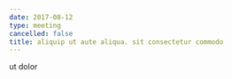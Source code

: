 ```yaml
---
date: 2017-08-12
type: meeting
cancelled: false
title: aliquip ut aute aliqua. sit consectetur commodo
---
```

ut dolor